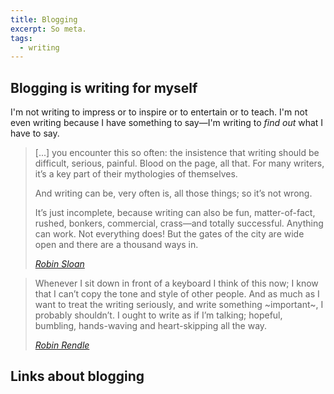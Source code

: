 ```yaml
---
title: Blogging
excerpt: So meta.
tags:
  - writing
---
```


## Blogging is writing for myself

I'm not writing to impress or to inspire or to entertain or to teach. I'm not even writing because I have something to say—I'm writing to _find out_ what I have to say.

> [...] you encounter this so often: the insistence that writing should be difficult, serious, painful. Blood on the page, all that. For many writers, it’s a key part of their mythologies of themselves.
>
> And writing can be, very often is, all those things; so it’s not wrong.
>
> It’s just incomplete, because writing can also be fun, matter-of-fact, rushed, bonkers, commercial, crass—and totally successful. Anything can work. Not everything does! But the gates of the city are wide open and there are a thousand ways in.
>
> <cite>[Robin Sloan](https://www.robinsloan.com/notes/writing-and-lightness)</cite>

> Whenever I sit down in front of a keyboard I think of this now; I know that I can’t copy the tone and style of other people. And as much as I want to treat the writing seriously, and write something \~important\~, I probably shouldn’t. I ought to write as if I’m talking; hopeful, bumbling, hands-waving and heart-skipping all the way.
>
> <cite>[Robin Rendle](https://www.robinrendle.com/notes/writing-and-lightness)</cite>

## Links about blogging

<book-mark url="https://interconnected.org/home/2020/09/10/streak"></book-mark>
<book-mark url="https://austinkleon.com/2021/02/16/pointing-at-things/"></book-mark>
<book-mark url="https://www.swyx.io/writing-mise-en-place"></book-mark>
<book-mark url="https://tomcritchlow.com/2018/02/23/small-b-blogging/"></book-mark>
<book-mark url="https://twitter.com/david_perell/status/1241188844587945985"></book-mark>
<book-mark url="http://www.43folders.com/2004/11/18/hack-your-way-out-of-writers-block"></book-mark>
<book-mark url="http://www.43folders.com/2008/08/19/good-blogs"></book-mark>
<book-mark url="https://guzey.com/personal/why-have-a-blog/"></book-mark>
<book-mark url="https://www.cjchilvers.com/personal-publishing-principles/"></book-mark>
